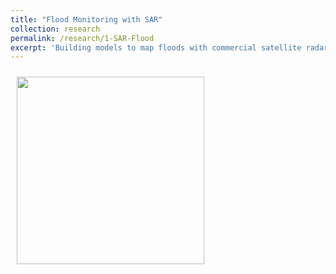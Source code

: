 ```yaml
---
title: "Flood Monitoring with SAR"
collection: research
permalink: /research/1-SAR-Flood
excerpt: 'Building models to map floods with commercial satellite radar imagery <br><img src="http://katjensen.github.io/images/research/SAR-Flood/SAR-Flood-example.png" height=100> '
---
```


<img style="float: center; padding: 10px 10px 10px 10px;" src="http://katjensen.github.io/images/Under-Construction-Sign.png" width=300>